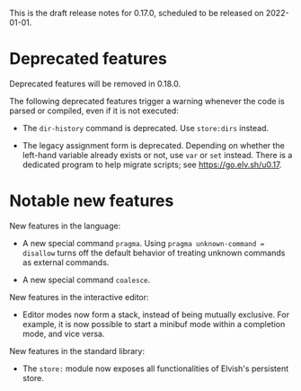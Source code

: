 This is the draft release notes for 0.17.0, scheduled to be released on
2022-01-01.

# Deprecated features

Deprecated features will be removed in 0.18.0.

The following deprecated features trigger a warning whenever the code is parsed
or compiled, even if it is not executed:

-   The `dir-history` command is deprecated. Use `store:dirs` instead.

-   The legacy assignment form is deprecated. Depending on whether the left-hand
    variable already exists or not, use `var` or `set` instead. There is a
    dedicated program to help migrate scripts; see https://go.elv.sh/u0.17.

# Notable new features

New features in the language:

-   A new special command `pragma`. Using `pragma unknown-command = disallow`
    turns off the default behavior of treating unknown commands as external
    commands.

-   A new special command `coalesce`.

New features in the interactive editor:

-   Editor modes now form a stack, instead of being mutually exclusive. For
    example, it is now possible to start a minibuf mode within a completion
    mode, and vice versa.

New features in the standard library:

-   The `store:` module now exposes all functionalities of Elvish's persistent
    store.
